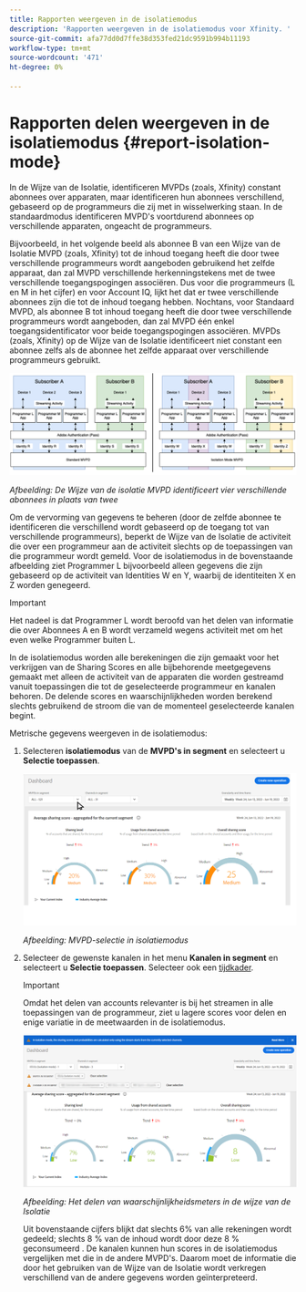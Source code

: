 ```yaml
---
title: Rapporten weergeven in de isolatiemodus
description: 'Rapporten weergeven in de isolatiemodus voor Xfinity. '
source-git-commit: afa77dd0d7ffe38d353fed21dc9591b994b11193
workflow-type: tm+mt
source-wordcount: '471'
ht-degree: 0%

---
```



# Rapporten delen weergeven in de isolatiemodus {#report-isolation-mode}

In de Wijze van de Isolatie, identificeren MVPDs (zoals, Xfinity) constant abonnees over apparaten, maar identificeren hun abonnees verschillend, gebaseerd op de programmeurs die zij met in wisselwerking staan. In de standaardmodus identificeren MVPD&#39;s voortdurend abonnees op verschillende apparaten, ongeacht de programmeurs.

Bijvoorbeeld, in het volgende beeld als abonnee B van een Wijze van de Isolatie MVPD (zoals, Xfinity) tot de inhoud toegang heeft die door twee verschillende programmeurs wordt aangeboden gebruikend het zelfde apparaat, dan zal MVPD verschillende herkenningstekens met de twee verschillende toegangspogingen associëren. Dus voor die programmeurs (L en M in het cijfer) en voor Account IQ, lijkt het dat er twee verschillende abonnees zijn die tot de inhoud toegang hebben. Nochtans, voor Standaard MVPD, als abonnee B tot inhoud toegang heeft die door twee verschillende programmeurs wordt aangeboden, dan zal MVPD één enkel toegangsidentificator voor beide toegangspogingen associëren. MVPDs (zoals, Xfinity) op de Wijze van de Isolatie identificeert niet constant een abonnee zelfs als de abonnee het zelfde apparaat over verschillende programmeurs gebruikt.

![](assets/isolation-diff-new.png)

*Afbeelding: De Wijze van de isolatie MVPD identificeert vier verschillende abonnees in plaats van twee*

Om de vervorming van gegevens te beheren (door de zelfde abonnee te identificeren die verschillend wordt gebaseerd op de toegang tot van verschillende programmeurs), beperkt de Wijze van de Isolatie de activiteit die over een programmeur aan de activiteit slechts op de toepassingen van die programmeur wordt gemeld. Voor de isolatiemodus in de bovenstaande afbeelding ziet Programmer L bijvoorbeeld alleen gegevens die zijn gebaseerd op de activiteit van Identities W en Y, waarbij de identiteiten X en Z worden genegeerd.

>[!IMPORTANT]
>
> Het nadeel is dat Programmer L wordt beroofd van het delen van informatie die over Abonnees A en B wordt verzameld wegens activiteit met om het even welke Programmer buiten L.

In de isolatiemodus worden alle berekeningen die zijn gemaakt voor het verkrijgen van de Sharing Scores en alle bijbehorende meetgegevens gemaakt met alleen de activiteit van de apparaten die worden gestreamd vanuit toepassingen die tot de geselecteerde programmeur en kanalen behoren.
De delende scores en waarschijnlijkheden worden berekend slechts gebruikend de stroom die van de momenteel geselecteerde kanalen begint.

Metrische gegevens weergeven in de isolatiemodus:

1. Selecteren **isolatiemodus** van de **MVPD&#39;s in segment** en selecteert u **Selectie toepassen**.

   ![](assets/xfinity-in-segment.gif)

   *Afbeelding: MVPD-selectie in isolatiemodus*

1. Selecteer de gewenste kanalen in het menu **Kanalen in segment** en selecteert u **Selectie toepassen**. Selecteer ook een [tijdkader](/help/AccountIQ/product-concepts.md#granularity-def).

   >[!IMPORTANT]
   >
   >Omdat het delen van accounts relevanter is bij het streamen in alle toepassingen van de programmeur, ziet u lagere scores voor delen en enige variatie in de meetwaarden in de isolatiemodus.

   ![](assets/aggregate-sharing-isolation.png)

   *Afbeelding: Het delen van waarschijnlijkheidsmeters in de wijze van de Isolatie*

   Uit bovenstaande cijfers blijkt dat slechts 6% van alle rekeningen wordt gedeeld; slechts 8 % van de inhoud wordt door deze 8 % geconsumeerd . De kanalen kunnen hun scores in de isolatiemodus vergelijken met die in de andere MVPD&#39;s. Daarom moet de informatie die door het gebruiken van de Wijze van de Isolatie wordt verkregen verschillend van de andere gegevens worden geïnterpreteerd.
